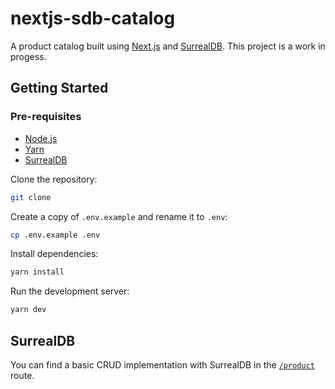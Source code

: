 # nextjs-sdb-catalog

A product catalog built using [Next.js](https://nextjs.org/) and [SurrealDB](https://surrealdb.com/). This project is a work in progess.

## Getting Started

### Pre-requisites

- [Node.js](https://nodejs.org/en/)
- [Yarn](https://yarnpkg.com/)
- [SurrealDB](https://surrealdb.com/install)

Clone the repository:

```bash
git clone
```

Create a copy of `.env.example` and rename it to `.env`:

```bash
cp .env.example .env
```

Install dependencies:

```bash
yarn install
```
Run the development server:

```bash
yarn dev
```

## SurrealDB

You can find a basic CRUD implementation with SurrealDB in the [`/product`](./src/pages/product.tsx) route.
